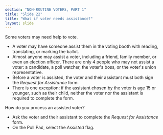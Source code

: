 ```yaml
---
section: "NON-ROUTINE VOTERS, PART 1"
title: "Slide 22"
title: "What if voter needs assistance?"
layout: slide
---
```


Some voters may need help to vote.

- A voter may have someone assist them in the voting booth with reading, translating, or marking the ballot.
- Almost anyone may assist a voter, including a friend, family member, or even an election officer. There are only 4 people who may not assist a voter: a candidate, a poll watcher, the voter's boss, or the voter's union representative.
- Before a voter is assisted, the voter and their assistant must both sign the _Request for Assistance_ form.
- There is one exception: if the assistant chosen by the voter is age 15 or younger, such as their child, neither the voter nor the assistant is required to complete the form.

How do you process an assisted voter?

- Ask the voter and their assistant to complete the _Request for Assistance_ form.
- On the Poll Pad, select the _Assisted_ flag.



